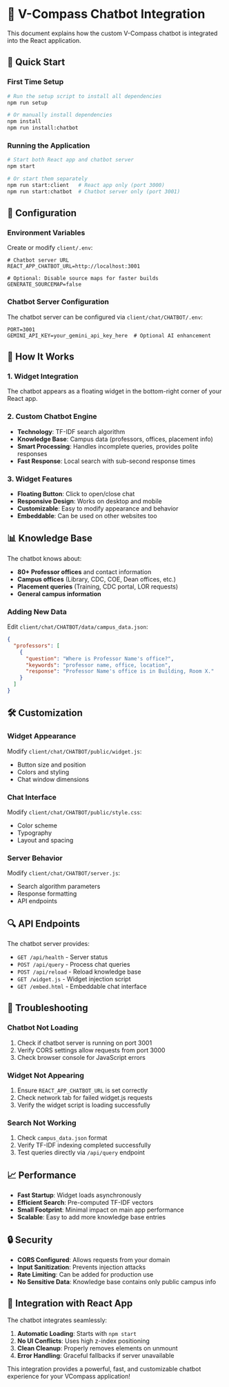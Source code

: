# 🤖 V-Compass Chatbot Integration

This document explains how the custom V-Compass chatbot is integrated into the React application.

## 🚀 Quick Start

### First Time Setup
```bash
# Run the setup script to install all dependencies
npm run setup

# Or manually install dependencies
npm install
npm run install:chatbot
```

### Running the Application
```bash
# Start both React app and chatbot server
npm start

# Or start them separately
npm run start:client   # React app only (port 3000)
npm run start:chatbot  # Chatbot server only (port 3001)
```

## 🔧 Configuration

### Environment Variables
Create or modify `client/.env`:
```env
# Chatbot server URL
REACT_APP_CHATBOT_URL=http://localhost:3001

# Optional: Disable source maps for faster builds
GENERATE_SOURCEMAP=false
```

### Chatbot Server Configuration
The chatbot server can be configured via `client/chat/CHATBOT/.env`:
```env
PORT=3001
GEMINI_API_KEY=your_gemini_api_key_here  # Optional AI enhancement
```

## 🎯 How It Works

### 1. Widget Integration
The chatbot appears as a floating widget in the bottom-right corner of your React app.

### 2. Custom Chatbot Engine
- **Technology**: TF-IDF search algorithm
- **Knowledge Base**: Campus data (professors, offices, placement info)
- **Smart Processing**: Handles incomplete queries, provides polite responses
- **Fast Response**: Local search with sub-second response times

### 3. Widget Features
- **Floating Button**: Click to open/close chat
- **Responsive Design**: Works on desktop and mobile
- **Customizable**: Easy to modify appearance and behavior
- **Embeddable**: Can be used on other websites too

## 📊 Knowledge Base

The chatbot knows about:
- **80+ Professor offices** and contact information
- **Campus offices** (Library, CDC, COE, Dean offices, etc.)
- **Placement queries** (Training, CDC portal, LOR requests)
- **General campus information**

### Adding New Data
Edit `client/chat/CHATBOT/data/campus_data.json`:
```json
{
  "professors": [
    {
      "question": "Where is Professor Name's office?",
      "keywords": "professor name, office, location",
      "response": "Professor Name's office is in Building, Room X."
    }
  ]
}
```

## 🛠 Customization

### Widget Appearance
Modify `client/chat/CHATBOT/public/widget.js`:
- Button size and position
- Colors and styling
- Chat window dimensions

### Chat Interface
Modify `client/chat/CHATBOT/public/style.css`:
- Color scheme
- Typography
- Layout and spacing

### Server Behavior
Modify `client/chat/CHATBOT/server.js`:
- Search algorithm parameters
- Response formatting
- API endpoints

## 🔍 API Endpoints

The chatbot server provides:
- `GET /api/health` - Server status
- `POST /api/query` - Process chat queries
- `POST /api/reload` - Reload knowledge base
- `GET /widget.js` - Widget injection script
- `GET /embed.html` - Embeddable chat interface

## 🚨 Troubleshooting

### Chatbot Not Loading
1. Check if chatbot server is running on port 3001
2. Verify CORS settings allow requests from port 3000
3. Check browser console for JavaScript errors

### Widget Not Appearing
1. Ensure `REACT_APP_CHATBOT_URL` is set correctly
2. Check network tab for failed widget.js requests
3. Verify the widget script is loading successfully

### Search Not Working
1. Check `campus_data.json` format
2. Verify TF-IDF indexing completed successfully
3. Test queries directly via `/api/query` endpoint

## 📈 Performance

- **Fast Startup**: Widget loads asynchronously
- **Efficient Search**: Pre-computed TF-IDF vectors
- **Small Footprint**: Minimal impact on main app performance
- **Scalable**: Easy to add more knowledge base entries

## 🔒 Security

- **CORS Configured**: Allows requests from your domain
- **Input Sanitization**: Prevents injection attacks
- **Rate Limiting**: Can be added for production use
- **No Sensitive Data**: Knowledge base contains only public campus info

## 🎨 Integration with React App

The chatbot integrates seamlessly:
1. **Automatic Loading**: Starts with `npm start`
2. **No UI Conflicts**: Uses high z-index positioning
3. **Clean Cleanup**: Properly removes elements on unmount
4. **Error Handling**: Graceful fallbacks if server unavailable

This integration provides a powerful, fast, and customizable chatbot experience for your VCompass application!